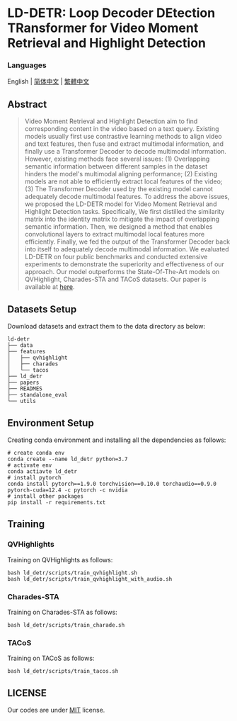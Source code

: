 # LD-DETR: Loop Decoder DEtection TRansformer for Video Moment Retrieval and Highlight Detection

### Languages

English | [简体中文](./useless_files/README_simplified_chinese.md) | [繁體中文](./useless_files/README_traditional_chinese.md)

## Abstract

> Video Moment Retrieval and Highlight Detection aim to find corresponding content in the video based on a text query. Existing models usually first use contrastive learning methods to align video and text features, then fuse and extract multimodal information, and finally use a Transformer Decoder to decode multimodal information. However, existing methods face several issues: (1) Overlapping semantic information between different samples in the dataset hinders the model's multimodal aligning performance; (2) Existing models are not able to efficiently extract local features of the video; (3) The Transformer Decoder used by the existing model cannot adequately decode multimodal features. To address the above issues, we proposed the LD-DETR model for Video Moment Retrieval and Highlight Detection tasks. Specifically, We first distilled the similarity matrix into the identity matrix to mitigate the impact of overlapping semantic information. Then, we designed a method that enables convolutional layers to extract multimodal local features more efficiently. Finally, we fed the output of the Transformer Decoder back into itself to adequately decode multimodal information. We evaluated LD-DETR on four public benchmarks and conducted extensive experiments to demonstrate the superiority and effectiveness of our approach. Our model outperforms the State-Of-The-Art models on QVHighlight, Charades-STA and TACoS datasets. Our paper is available at [here](https://arxiv.org/abs/2501.10787). 

## Datasets Setup

Download datasets and extract them to the data directory as below:

```
ld-detr
├── data
├── features
│   ├── qvhighlight
│   ├── charades
│   └── tacos
├── ld_detr
├── papers
├── READMES
├── standalone_eval
└── utils
```

## Environment Setup

Creating conda environment and installing all the dependencies as follows:

```
# create conda env
conda create --name ld_detr python=3.7
# activate env
conda actiavte ld_detr
# install pytorch
conda install pytorch==1.9.0 torchvision==0.10.0 torchaudio==0.9.0 pytorch-cuda=12.4 -c pytorch -c nvidia
# install other packages
pip install -r requirements.txt
```

## Training

### QVHighlights

Training on QVHighlights as follows:

```
bash ld_detr/scripts/train_qvhighlight.sh
bash ld_detr/scripts/train_qvhighlight_with_audio.sh
```

### Charades-STA

Training on Charades-STA as follows:

```
bash ld_detr/scripts/train_charade.sh
```

### TACoS

Training on TACoS as follows:

```
bash ld_detr/scripts/train_tacos.sh
```

## LICENSE

Our codes are under [MIT](./LICENSE.md) license.
